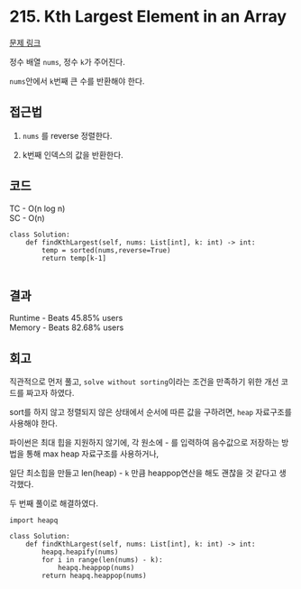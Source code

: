 # 215. Kth Largest Element in an Array

[문제 링크](https://leetcode.com/problems/kth-largest-element-in-an-array/description/?envType=study-plan-v2&envId=top-interview-150)

정수 배열 `nums`, 정수 `k`가 주어진다.

`nums`안에서 `k`번째 큰 수를 반환해야 한다. 

## 접근법

1. `nums` 를 reverse 정렬한다.
   
2. k번째 인덱스의 값을 반환한다.

## 코드
TC - O(n log n)<br>
SC - O(n)


```
class Solution:
    def findKthLargest(self, nums: List[int], k: int) -> int:
        temp = sorted(nums,reverse=True)
        return temp[k-1]
    
```

## 결과

Runtime - Beats 45.85% users<br>
Memory - Beats 82.68% users

## 회고

직관적으로 먼저 풀고, `solve without sorting`이라는 조건을 만족하기 위한 개선 코드를 짜고자 하였다.

sort를 하지 않고 정렬되지 않은 상태에서 순서에 따른 값을 구하려면, `heap` 자료구조를 사용해야 한다.

파이썬은 최대 힙을 지원하지 않기에, 각 원소에 - 를 입력하여 음수값으로 저장하는 방법을 통해 max heap 자료구조를 사용하거나,

일단 최소힙을 만들고 len(heap) - `k` 만큼 heappop연산을 해도 괜찮을 것 같다고 생각했다.

두 번째 풀이로 해결하였다.

```
import heapq

class Solution:
    def findKthLargest(self, nums: List[int], k: int) -> int:
        heapq.heapify(nums)
        for i in range(len(nums) - k):
            heapq.heappop(nums)
        return heapq.heappop(nums)
```